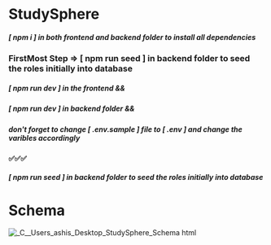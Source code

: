 # StudySphere

##### [ npm i ] in both frontend and backend folder to install all dependencies

### FirstMost Step => [ npm run seed ] in backend folder to seed the roles initially into database

##### [ npm run dev ] in the frontend &&
##### [ npm run dev ] in backend folder &&
##### don't forget to change [ .env.sample ] file to [ .env ] and change the varibles accordingly
#### ✅✅✅
##### [ npm run seed ] in backend folder to seed the roles initially into database

# Schema

![_C__Users_ashis_Desktop_StudySphere_Schema html](https://github.com/user-attachments/assets/fc7a1238-28e0-4ff3-890a-f80957c5e090)
